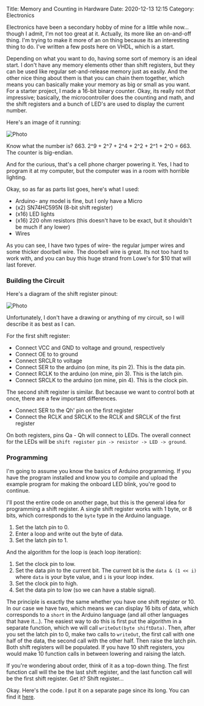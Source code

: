 Title: Memory and Counting in Hardware
Date: 2020-12-13 12:15
Category: Electronics

Electronics have been a secondary hobby of mine for a little while now... though I admit, I'm not too great at it. Actually, its more like an on-and-off thing. I'm trying to make it more of an on thing because its an interesting thing to do. I've written a few posts here on VHDL, which is a start.

Depending on what you want to do, having some sort of memory is an ideal start. I don't have any memory elements other than shift registers, but they can be used like regular set-and-release memory just as easily. And the other nice thing about them is that you can chain them together, which means you can basically make your memory as big or small as you want. For a starter project, I made a 16-bit binary counter. Okay, its really not _that_ impressive; basically, the microcontroller does the counting and math, and the shift registers and a bunch of LED's are used to display the current number.

Here's an image of it running:

![Photo]({attach}images/arduino_counter.jpg)

Know what the number is? 663. 2^9 + 2^7 + 2^4 + 2^2 + 2^1 + 2^0 = 663. The counter is big-endian.

And for the curious, that's a cell phone charger powering it. Yes, I had to program it at my computer, but the computer was in a room with horrible lighting.

Okay, so as far as parts list goes, here's what I used:   

- Arduino- any model is fine, but I only have a Micro   
- (x2) SN74HC595N (8-bit shift register)   
- (x16) LED lights   
- (x16) 220 ohm resistors (this doesn't have to be exact, but it shouldn't be much if any lower)   
- Wires   

As you can see, I have two types of wire- the regular jumper wires and some thicker doorbell wire. The doorbell wire is great. Its not too hard to work with, and you can buy this huge strand from Lowe's for $10 that will last forever.

### Building the Circuit

Here's a diagram of the shift register pinout:

![Photo]({attach}images/74HC595_pinout.png)

Unfortunately, I don't have a drawing or anything of my circuit, so I will describe it as best as I can.

For the first shift register:

- Connect VCC and GND to voltage and ground, respectively   
- Connect OE to to ground   
- Connect SRCLR to voltage   
- Connect SER to the arduino (on mine, its pin 2). This is the data pin.   
- Connect RCLK to the arduino (on mine, pin 3). This is the latch pin.   
- Connect SRCLK to the arduino (on mine, pin 4). This is the clock pin.   

The second shift register is similar. But because we want to control both at once, there are a few important differences.

- Connect SER to the Qh' pin on the first register   
- Connect the RCLK and SRCLK to the RCLK and SRCLK of the first register   

On both registers, pins Qa - Qh will connect to LEDs. The overall connect for the LEDs will be `shift register pin -> resistor -> LED -> ground`.

### Programming

I'm going to assume you know the basics of Arduino programming. If you have the program installed and know you to compile and upload the example program for making the onboard LED blink, you're good to continue.

I'll post the entire code on another page, but this is the general idea for programming a shift register. A single shift register works with 1 byte, or 8 bits, which corresponds to the `byte` type in the Arduino language.

1. Set the latch pin to 0.   
2. Enter a loop and write out the byte of data.   
3. Set the latch pin to 1.   

And the algorithm for the loop is (each loop iteration):

1. Set the clock pin to low.   
2. Set the data pin to the current bit. The current bit is the `data & (1 << i)` where `data` is your byte value, and `i` is your loop index.   
3. Set the clock pin to high.   
4. Set the data pin to low (so we can have a stable signal).   

The principle is exactly the same whether you have one shift register or 10. In our case we have two, which means we can display 16 bits of data, which corresponds to a `short` in the Arduino language (and all other languages that have it...). The easiest way to do this is first put the algorithm in a separate function, which we will call `writeOut(byte shiftData)`. Then, after you set the latch pin to 0, make two calls to `writeOut`, the first call with one half of the data, the second call with the other half. Then raise the latch pin. Both shift registers will be populated. If you have 10 shift registers, you would make 10 function calls in between lowering and raising the latch.

If you're wondering about order, think of it as a top-down thing. The first function call will the be the last shift register, and the last function call will be the first shift register. Get it? Shift register...

Okay. Here's the code. I put it on a separate page since its long. You can find it [here](pages/shift-register-program.html).